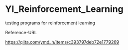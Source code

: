 # YI_Reinforcement_Learning
testing programs for reinforcement learning

Reference-URL

https://qiita.com/ymd_h/items/c393797deb72e1779269
